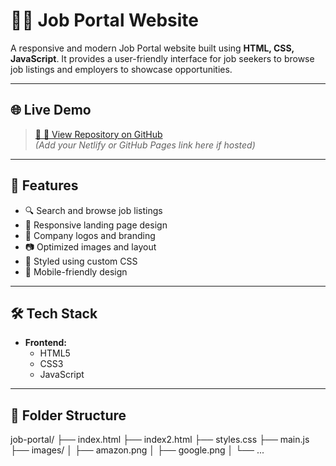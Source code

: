 # 🧑‍💼 Job Portal Website

A responsive and modern Job Portal website built using **HTML, CSS, JavaScript**. It provides a user-friendly interface for job seekers to browse job listings and employers to showcase opportunities.

---

## 🌐 Live Demo

> [🔗 🔗 View Repository on GitHub](https://github.com/CharlesDavid-dev/job-portal-website)  
*(Add your Netlify or GitHub Pages link here if hosted)*

---

## 📌 Features

- 🔍 Search and browse job listings
- 🧾 Responsive landing page design
- 🏢 Company logos and branding
- 📷 Optimized images and layout
- 🎨 Styled using custom CSS
- 📱 Mobile-friendly design

---

## 🛠 Tech Stack

- **Frontend:**  
  - HTML5  
  - CSS3  
  - JavaScript 

---

## 📁 Folder Structure

job-portal/
├── index.html
├── index2.html
├── styles.css
├── main.js
├── images/
│ ├── amazon.png
│ ├── google.png
│ └── ...


